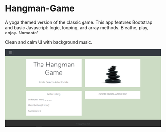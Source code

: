 # Hangman-Game

A yoga themed version of the classic game. 
This app features Bootstrap and basic Javascript: logic, looping, and array methods.
Breathe, play, enjoy. Namaste'

Clean and calm UI with background music.

![ScreenShot](/HangmanScreenshot.PNG)
